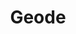 ---
templateKey: blog-post
featuredpost: false
featuredimage: /assets/Geode.png
title: Geode
description: Mineral|Geodes
testfield: 1070
---